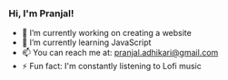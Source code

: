 ### Hi, I'm Pranjal!

- 🔭 I’m currently working on creating a website
- 🌱 I’m currently learning JavaScript
- 📫 You can reach me at: pranjal.adhikari@gmail.com
- ⚡ Fun fact: I'm constantly listening to Lofi music
